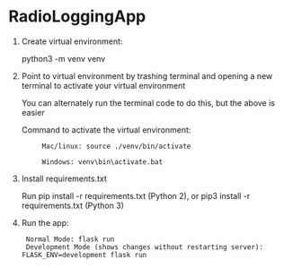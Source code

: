 # RadioLoggingApp

1.	Create virtual environment: 

    python3 -m venv venv

2. Point to virtual environment by trashing terminal and opening a new terminal to activate your virtual environment

    You can alternately run the terminal code to do this, but the above is easier

    Command to activate the virtual environment:

            Mac/linux: source ./venv/bin/activate
    
            Windows: venv\bin\activate.bat
  
3. Install requirements.txt

    Run pip install -r requirements.txt (Python 2), or pip3 install -r requirements.txt (Python 3)

4. Run the app: 

        Normal Mode: flask run
        Development Mode (shows changes without restarting server): FLASK_ENV=development flask run 

